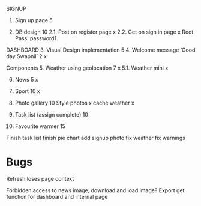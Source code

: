 SIGNUP
1. Sign up page 5

2. DB design 10
    2.1. Post on register page x
    2.2. Get on sign in page x
Root Pass: password1

DASHBOARD
3. Visual Design implementation 5 
4. Welcome message ‘Good day Swapnil’ 2 x

Components
5. Weather using geolocation 7 x
    5.1. Weather mini x 

6. News 5 x
7. Sport 10 x

8. Photo gallery 10
    Style photos x 
    cache weather x

9. Task list (assign complete) 10
10. Favourite warmer 15

Finish task list
finish pie chart
add signup photo
fix weather
fix warnings


# Bugs
Refresh loses page context

Forbidden access to news image, download and load image?
Export get function for dashboard and internal page
